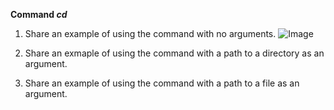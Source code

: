 **Command _cd_**
1. Share an example of using the command with no arguments.
![Image](cd_1.png)
2. Share an exmaple of using the command with a path to a directory as an argument.

3. Share an example of using the command with a path to a file as an argument.
